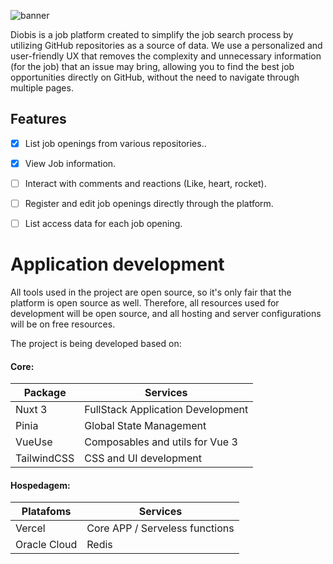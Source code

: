 ![banner](https://user-images.githubusercontent.com/55254037/230658136-f3fa937d-7df2-4438-9d0d-16f3c51b1a6c.png)


Diobis is a job platform created to simplify the job search process by utilizing GitHub repositories as a source of data. We use a personalized and user-friendly UX that removes the complexity and unnecessary information (for the job) that an issue may bring, allowing you to find the best job opportunities directly on GitHub, without the need to navigate through multiple pages.



## Features
 - [x] List job openings from various repositories..
 - [x] View Job information.
 - [ ] Interact with comments and reactions (Like, heart, rocket).
 - [ ] Register and edit job openings directly through the platform.
 - [ ] List access data for each job opening.


#  Application development
All tools used in the project are open source, so it's only fair that the platform is open source as well. Therefore, all resources used for development will be open source, and all hosting and server configurations will be on free resources.

The project is being developed based on:

#### Core:
| Package      | Services                            |
| ----------- | ----------------------------------- |
| Nuxt 3      | FullStack Application Development        |
| Pinia       | Global State Management      |
| VueUse      | Composables and utils for Vue 3  |
| TailwindCSS | CSS and UI development |

 
#### Hospedagem:
| Platafoms   | Services                       |
| ------------ | ------------------------------ |
| Vercel       | Core APP / Serveless functions |
| Oracle Cloud | Redis                          |

